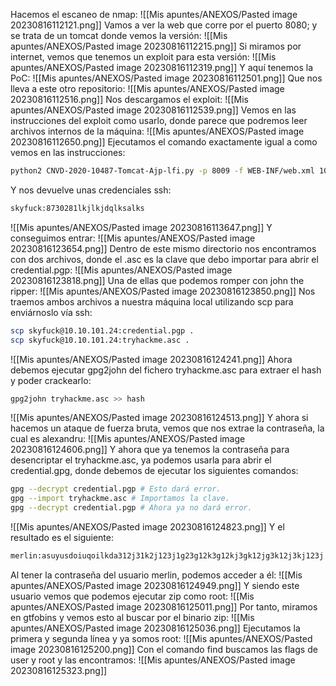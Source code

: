 Hacemos el escaneo de nmap:
![[Mis apuntes/ANEXOS/Pasted image 20230816112121.png]]
Vamos a ver la web que corre por el puerto 8080; y se trata de un tomcat donde vemos la versión:
![[Mis apuntes/ANEXOS/Pasted image 20230816112215.png]]
Si miramos por internet, vemos que tenemos un exploit para esta versión:
![[Mis apuntes/ANEXOS/Pasted image 20230816112319.png]]
Y aquí tenemos la PoC:
![[Mis apuntes/ANEXOS/Pasted image 20230816112501.png]]
Que nos lleva a este otro repositorio:
![[Mis apuntes/ANEXOS/Pasted image 20230816112516.png]]
Nos descargamos el exploit:
![[Mis apuntes/ANEXOS/Pasted image 20230816112539.png]]
Vemos en las instrucciones del exploit como usarlo, donde parece que podremos leer archivos internos de la máquina:
![[Mis apuntes/ANEXOS/Pasted image 20230816112650.png]]
Ejecutamos el comando exactamente igual a como vemos en las instrucciones:
```bash
python2 CNVD-2020-10487-Tomcat-Ajp-lfi.py -p 8009 -f WEB-INF/web.xml 10.10.71.74
```
Y nos devuelve unas credenciales ssh:
```bash
skyfuck:8730281lkjlkjdqlksalks
```
![[Mis apuntes/ANEXOS/Pasted image 20230816113647.png]]
Y conseguimos entrar:
![[Mis apuntes/ANEXOS/Pasted image 20230816123654.png]]
Dentro de este mismo directorio nos encontramos con dos archivos, donde el .asc es la clave que debo importar para abrir el credential.pgp:
![[Mis apuntes/ANEXOS/Pasted image 20230816123818.png]]
Una de ellas que podemos romper con john the ripper:
![[Mis apuntes/ANEXOS/Pasted image 20230816123850.png]]
Nos traemos ambos archivos a nuestra máquina local utilizando scp para enviárnoslo vía ssh:
```bash
scp skyfuck@10.10.101.24:credential.pgp .
scp skyfuck@10.10.101.24:tryhackme.asc .
```
![[Mis apuntes/ANEXOS/Pasted image 20230816124241.png]]
Ahora debemos ejecutar gpg2john del fichero tryhackme.asc para extraer el hash y poder crackearlo:
```bash
gpg2john tryhackme.asc >> hash
```
![[Mis apuntes/ANEXOS/Pasted image 20230816124513.png]]
Y ahora si hacemos un ataque de fuerza bruta, vemos que nos extrae la contraseña, la cual es alexandru:
![[Mis apuntes/ANEXOS/Pasted image 20230816124606.png]]
Y ahora que ya tenemos la contraseña para desencriptar el tryhackme.asc, ya podemos usarla para abrir el credential.gpg, donde debemos de ejecutar los siguientes comandos:
```bash
gpg --decrypt credential.pgp # Esto dará error.
gpg --import tryhackme.asc # Importamos la clave.
gpg --decrypt credential.pgp # Ahora ya no dará error.
```
![[Mis apuntes/ANEXOS/Pasted image 20230816124823.png]]
Y el resultado es el siguiente:
```bash
merlin:asuyusdoiuqoilkda312j31k2j123j1g23g12k3g12kj3gk12jg3k12j3kj123j
```
Al tener la contraseña del usuario merlin, podemos acceder a él:
![[Mis apuntes/ANEXOS/Pasted image 20230816124949.png]]
Y siendo este usuario vemos que podemos ejecutar zip como root:
![[Mis apuntes/ANEXOS/Pasted image 20230816125011.png]]
Por tanto, miramos en gtfobins y vemos esto al buscar por el binario zip:
![[Mis apuntes/ANEXOS/Pasted image 20230816125036.png]]
Ejecutamos la primera y segunda línea y ya somos root:
![[Mis apuntes/ANEXOS/Pasted image 20230816125200.png]]
Con el comando find buscamos las flags de user y root y las encontramos:
![[Mis apuntes/ANEXOS/Pasted image 20230816125323.png]]
